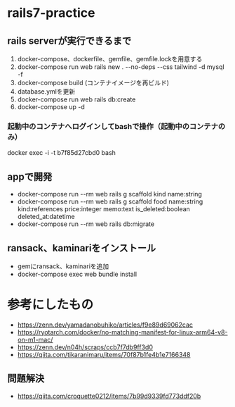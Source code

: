# rails7-practice

## rails serverが実行できるまで

1. docker-compose、dockerfile、gemfile、gemfile.lockを用意する
2. docker-compose run web rails new . --no-deps --css tailwind -d mysql -f
3. docker-compose build (コンテナイメージを再ビルド)
4. database.ymlを更新
5. docker-compose run web rails db:create
6. docker-compose up -d

### 起動中のコンテナへログインしてbashで操作（起動中のコンテナのみ）
docker exec -i -t b7f85d27cbd0 bash

## appで開発

- docker-compose run --rm web rails g scaffold kind name:string
- docker-compose run --rm web rails g scaffold food name:string kind:references price:integer memo:text is_deleted:boolean deleted_at:datetime
- docker-compose run --rm web rails db:migrate

## ransack、kaminariをインストール

- gemにransack、kaminariを追加
- docker-compose exec web bundle install

# 参考にしたもの
- https://zenn.dev/yamadanobuhiko/articles/f9e89d69062cac
- https://ryotarch.com/docker/no-matching-manifest-for-linux-arm64-v8-on-m1-mac/
- https://zenn.dev/n04h/scraps/ccb7f7db9ff3d0
- https://qiita.com/tikaranimaru/items/70f87b1fe4b1e7166348

## 問題解決
- https://qiita.com/croquette0212/items/7b99d9339fd773ddf20b
